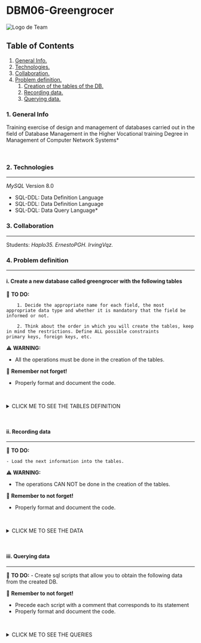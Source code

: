 # DBM06-Greengrocer

![Logo de Team](https://github.com/ana-polo/DBM06-greengrocer-sol/blob/main/DBM.gif "Team logo")

## Table of Contents

1. [General Info.](#general-info)
2. [Technologies.](#technologies)
3. [Collaboration.](#collaboration)
4. [Problem definition.](#problem-definition)
    1. [Creation of the tables of the DB.](#create)
    2. [Recording data.](#insert)
    3. [Querying data.](#query)

### 1. General Info

Training exercise of design and management of databases carried out in the field of Database Management in the Higher Vocational training Degree in Management of Computer Network Systems*

&nbsp;

### 2. Technologies

***
*MySQL* Version 8.0

- SQL-DDL: Data Definition Language
- SQL-DDL: Data Definition Language
- SQL-DQL: Data Query Language*

### 3. Collaboration

***
Students:
*Haplo35.*
*ErnestoPGH.*
*IrvingVqz.*

### 4. Problem definition

***

#### i. Create a new database called greengrocer with the following tables

📝 **TO DO:**

        1. Decide the appropriate name for each field, the most appropriate data type and whether it is mandatory that the field be 
    informed or not.
    
        2. Think about the order in which you will create the tables, keep in mind the restrictions. Define ALL possible constraints 
    primary keys, foreign keys, etc.

⚠️ **WARNING:**

- All the operations must be done in the creation of the tables.

👀 **Remember not forget!**

- Properly format and document the code.

&nbsp;

<details>
    <summary>CLICK ME TO SEE THE TABLES DEFINITION</summary>

<br />

##### CLASSES

    - IDENTIFIER with 5 characteres.
    - Name: It is a string of 10 characteres that can not be NULL.
    - Season: It can only be *spring*, *winter*, *fall*, *summer*, *all the year* or a combination of these values. The default value is *all the year*.

##### UNITS

    - IDENTIFIER, which is a numeric field that identifies each product.
    - Name: It is a string that it can not be NULL.

##### PRODUCTS

    - IDENTIFIER, which is a numeric field that identifies the record.
    - fk_class.
    - fk_unity.
    - Price, can not be NULL.

</details>

&nbsp;
&nbsp;

#### ii. Recording data

***

📝 **TO DO:**

    - Load the next information into the tables.

⚠️ **WARNING:**

- The operations CAN NOT be done in the creation of the tables.

👀 **Remember to not forget!**

- Properly format and document the code.

&nbsp;
<details>
    <summary>CLICK ME TO SEE THE DATA</summary>

<br />

##### CLASSES

    FR001 ; fruit      ; spring ; summer 
    FR002 ; fruit      ; winter 
    FR003 ; fruit      ; summer 
    FR004 ; fruit      ; all the year 
    LE001 ; legumes    ; fall ; winter 
    HO001 ; vegetables ; all the year 
    FRT01 ; fruit      ; fall 
    FRT02 ; fruit      ; all the year

##### UNITS

    1 ; grammes
    2 ; kilos 
    3 ; units 
    4 ; pieces 
    5 ; packs
    6 ; mesh

##### PRODUCTS

    1  ; oranges      ; FR002 ; 2 ; 1.80 
    2  ; tangerines   ; FR002 ; 2 ; 1.90 
    3  ; lentils      ; LE001 ; 5 ; 1.20 
    4  ; chickpeas    ; LE001 ; 5 ; 2.20  
    5  ; chestnuts    ; FR001 ; 2 ; 2.20 
    6  ; apples       ; FR004 ; 2 ; 2.50 
    7  ; apples       ; FR004 ; 5 ; 2.90 
    8  ; strawberries ; FR002 ; 5 ; 1.50 
    9  ; melon        ; FR003 ; 3 ; 0.80 
    10 ; watermelon   ; FR003 ; 3 ; 0.90 
    11 ; tomatos      ; FRT01 ; 2 ; 1.90

</details>

&nbsp;
&nbsp;

#### iii. Querying data

***

📝 **TO DO:**
        - Create sql scripts that allow you to obtain the following data from the created DB.

👀 **Remember to not forget!**

- Precede each script with a comment that corresponds to its statement
- Properly format and document the code.

&nbsp;
<details>
    <summary>CLICK ME TO SEE THE QUERIES</summary>

<br />

     1. Units in which each fruit is sold (name and unit) 
     2. List of summer products sold by kilos 
     3. List of product classes worth less than €2 
     4. List of legumes that are sold in packages at less than € 1.5 (name and price). 
     5. The average price of summer products 
     6. The average price of products sold in units 
     7. Units in which chestnuts are sold and what season they are 
     8. List of autumn products 
     9. List of products that only occur in autumn 
     10. List of fruits sold 
     11. List of products the class to which they belong 
     12. List of autumn products that are not sold by the kilos. 
     13. Name (not repeated) of products that are fruits 
     14. List of legumes 
     15. How many different legumes are there? 
     16. What class do tomatoes belong to? 
     17. Displays product codes for fruits and vegetables 
     18. What is the largest product code for fruits? 
     19. In which units is each fruit sold (name and unit)? 
     20. List of summer products sold by kilos.

</details>
